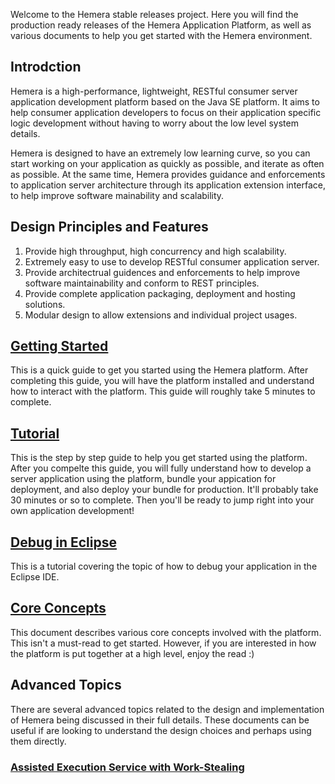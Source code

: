 Welcome to the Hemera stable releases project. Here you will find the production
ready releases of the Hemera Application Platform, as well as various documents
to help you get started with the Hemera environment.

## Introdction

Hemera is a high-performance, lightweight, RESTful consumer server application
development platform based on the Java SE platform. It aims to help consumer
application developers to focus on their application specific logic development
without having to worry about the low level system details.

Hemera is designed to have an extremely low learning curve, so you can start working
on your application as quickly as possible, and iterate as often as possible. At the
same time, Hemera provides guidance and enforcements to application server
architecture through its application extension interface, to help improve software
mainability and scalability.

## Design Principles and Features

1. Provide high throughput, high concurrency and high scalability.
2. Extremely easy to use to develop RESTful consumer application server.
3. Provide architectrual guidences and enforcements to help improve software
maintainability and conform to REST principles.
4. Provide complete application packaging, deployment and hosting solutions.
5. Modular design to allow extensions and individual project usages.

## [Getting Started](https://github.com/hemera/Hemera-Release/wiki/Getting-Started)

This is a quick guide to get you started using the Hemera platform. After completing
this guide, you will have the platform installed and understand how to interact
with the platform. This guide will roughly take 5 minutes to complete.

## [Tutorial](https://github.com/hemera/Hemera-Release/wiki/Tutorial)

This is the step by step guide to help you get started using the platform. After
you compelte this guide, you will fully understand how to develop a server
application using the platform, bundle your appication for deployment, and also
deploy your bundle for production. It'll probably take 30 minutes or so to complete.
Then you'll be ready to jump right into your own application development!

## [Debug in Eclipse](https://github.com/hemera/Hemera-Release/wiki/Debug-in-Eclipse)

This is a tutorial covering the topic of how to debug your application in the
Eclipse IDE.

## [Core Concepts](https://github.com/hemera/Hemera-Release/wiki/Core-Concepts)

This document describes various core concepts involved with the platform. This isn't
a must-read to get started. However, if you are interested in how the platform is
put together at a high level, enjoy the read :)

## Advanced Topics

There are several advanced topics related to the design and implementation
of Hemera being discussed in their full details. These documents can be useful
if are looking to understand the design choices and perhaps using them directly.

### [Assisted Execution Service with Work-Stealing](https://github.com/hemera/Hemera-Release/wiki/Assisted-Execution-Service-with-Work-Stealing)